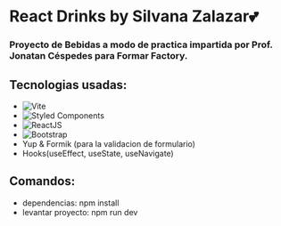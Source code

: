 # React Drinks by Silvana Zalazar💕

### Proyecto de Bebidas a modo de practica impartida por Prof. Jonatan Céspedes para Formar Factory.

## Tecnologias usadas:
- ![Vite](https://img.shields.io/badge/-VITE-494661?style=for-the-badge&logo=vite&logoColor=white)
- ![Styled Components](https://img.shields.io/badge/-STYLEDCOMPONENTS-pink?style=for-the-badge&logo=styledcomponents&logoColor=black)
- ![ReactJS](https://img.shields.io/badge/REACT-black?style=for-the-badge&logo=REACT&logoColor=00CED1)
- ![Bootstrap](https://img.shields.io/badge/bootstrap-FF1493?style=for-the-badge&logo=bootstrap&logoColor=white)
 - Yup & Formik (para la validacion de formulario)
 - Hooks(useEffect, useState, useNavigate)

## Comandos:

- dependencias: npm install
- levantar proyecto: npm run dev
